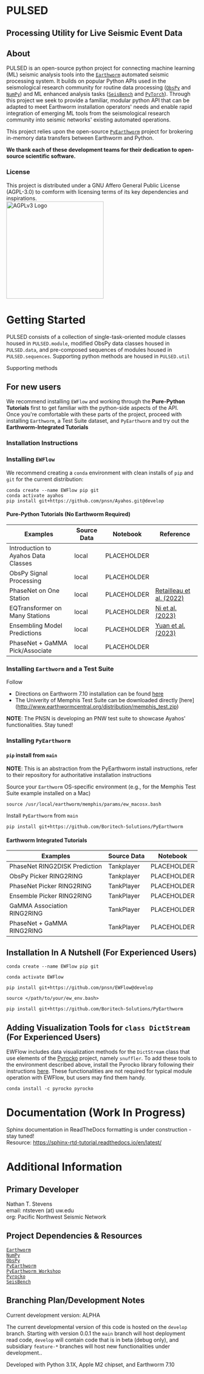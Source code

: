 #  PULSED
## Processing Utility for Live Seismic Event Data

## About  
PULSED is an open-source python project for connecting machine learning (ML) seismic analysis tools into the [`Earthworm`](http://www.earthwormcentral.org) automated seismic processing system. It builds on popular Python APIs used in the seismological research community for routine data processing ([`ObsPy`](https://docs.obspy.org) and [`NumPy`](https://numpy.org)) and ML enhanced analysis tasks ([`SeisBench`](https://seisbench.readthedocs.io/en/stable/) and [`PyTorch`](https://pytorch.org)). Through this project we seek to provide a familiar, modular python API that can be adapted to meet Earthworm installation operators' needs and enable rapid integration of emerging ML tools from the seismological research community into seismic networks' existing automated operations.  

This project relies upon the open-source [`PyEarthworm`](https://github.com/Boritech-Solutions/PyEarthworm) project for brokering in-memory data transfers between Earthworm and Python.  

**We thank each of these development teams for their dedication to open-source scientific software.**  
### License
This project is distributed under a GNU Affero General Public License (AGPL-3.0) to comform with licensing terms of its key dependencies and inspirations.  
<a title="Affero General Public License" href="https://en.wikipedia.org/wiki/GNU_Affero_General_Public_License">
    <img width="256" alt="AGPLv3 Logo" src="https://upload.wikimedia.org/wikipedia/commons/0/06/AGPLv3_Logo.svg">
</a>  

# Getting Started

PULSED consists of a collection of single-task-oriented module classes housed in `PULSED.module`,
modified ObsPy data classes housed in `PULSED.data`, and pre-composed sequences of modules housed
in `PULSED.sequences`. Supporting python methods are housed in `PULSED.util`

 Supporting methods

## For new users 
We recommend installing `EWFlow` and working through the **Pure-Python Tutorials** first to get familiar with the python-side aspects of the API.  
Once you're comfortable with these parts of the project, proceed with installing `Earthworm`, a Test Suite dataset, and `PyEarthworm` and try out the **Earthworm-Integrated Tutorials**

### Installation Instructions  

### Installing `EWFlow`
We recommend creating a `conda` environment with clean installs of `pip` and `git` for the current distribution:  
```
conda create --name EWFlow pip git
conda activate ayahos
pip install git+https://github.com/pnsn/Ayahos.git@develop
``` 

#### Pure-Python Tutorials (No Earthworm Required)

| Examples                        | Source Data  |  Notebook    | Reference                    |  
| ------------------------------- | ------------ | ------------ | ---------------------------- |
| Introduction to Ayahos Data Classes | local | PLACEHOLDER | | 
| ObsPy Signal Processing | local        | PLACEHOLDER  |                              |
| PhaseNet on One Station         | local        | PLACEHOLDER  | [Retailleau et al. (2022)](https://doi.org/10.1785/0220210279)   |
| EQTransformer on Many Stations  | local        | PLACEHOLDER  | [Ni et al. (2023)](https://doi.org/10.26443/seismica.v2i1.368) | 
| Ensembling Model Predictions    | local        | PLACEHOLDER  | [Yuan et al. (2023)](https://doi.org/10.1109/TGRS.2023.3320148) | 
| PhaseNet + GaMMA Pick/Associate | local        | PLACEHOLDER  | |


### Installing `Earthworm` and a Test Suite
Follow  
* Directions on Earthworm 7.10 installation can be found [here](https://gitlab.rm.ingv.it/earthworm/earthworm)  
* The Univerity of Memphis Test Suite can be downloaded directly [here] (http://www.earthwormcentral.org/distribution/memphis_test.zip)

**NOTE**: The PNSN is developing an PNW test suite to showcase Ayahos' functionalities. Stay tuned!  

### Installing `PyEarthworm`
#### `pip` install from `main`
**NOTE**: This is an abstraction from the PyEarthworm install instructions, refer to their repository for authoritative installation instructions  

Source your `Earthworm` OS-specific environment (e.g., for the Memphis Test Suite example installed on a Mac)     
```
source /usr/local/earthworm/memphis/params/ew_macosx.bash
```

Install `PyEarthworm` from `main`  
```
pip install git+https://github.com/Boritech-Solutions/PyEarthworm
```  

#### Earthworm Integrated Tutorials  

| Examples                        | Source Data  |  Notebook    | 
| ------------------------------- | ------------ | ------------ |
| PhaseNet RING2DISK Prediction   | Tankplayer   | PLACEHOLDER  | 
| ObsPy Picker RING2RING          | Tankplayer   | PLACEHOLDER  |
| PhaseNet Picker RING2RING       | TankPlayer   | PLACEHOLDER  | 
| Ensemble Picker RING2RING       | TankPlayer   | PLACEHOLDER  |
| GaMMA Association RING2RING     | TankPlayer   | PLACEHOLDER  |
| PhaseNet + GaMMA RING2RING        | TankPlayer   | PLACEHOLDER  |


## Installation In A Nutshell (For Experienced Users)
```
conda create --name EWFlow pip git
```
```
conda activate EWFlow
```
```
pip install git+https://github.com/pnsn/EWFlow@develop
```
```
source </path/to/your/ew_env.bash>
```
```
pip install git+https://github.com/Boritech-Solutions/PyEarthworm
```

## Adding Visualization Tools for `class DictStream` (For Experienced Users)  
EWFlow includes data visualization methods for the `DictStream` class that use elements of the [Pyrocko](https://pyrocko.org) project, namely `snuffler`. To add these tools to the environment described above, install the Pyrocko library following their instructions [here](https://pyrocko.org/docs/current/install/). These functionalities are not required for typical module operation with EWFlow, but users may find them handy.  

```
conda install -c pyrocko pyrocko
```

# Documentation (Work In Progress)  
Sphinx documentation in ReadTheDocs formatting is under construction - stay tuned!  
Resource: https://sphinx-rtd-tutorial.readthedocs.io/en/latest/  


<!-- ### Install with `conda`  
The same as above, but using a *.yaml  
```
wget https://github.com/pnsn/Ayahos/conda_env_create.yaml
``` -->



# Additional Information

## Primary Developer  
Nathan T. Stevens  
email: ntsteven (at) uw.edu  
org: Pacific Northwest Seismic Network

## Project Dependencies & Resources
[`Earthworm`](http://www.earthwormcentral.org)  
[`NumPy`](https://numpy.org)  
[`ObsPy`](https://docs.obspy.org)  
[`PyEarthworm`](https://github.com/Boritech-Solutions/PyEarthworm)  
[`PyEarthworm Workshop`](https://github.com/Fran89/PyEarthworm_Workshop)  
[`Pyrocko`](https://pyrocko.org)  
[`SeisBench`](https://github.com/seisbench/seisbench)  

## Branching Plan/Development Notes

Current development version: ALPHA 

The current developmental version of this code is hosted on the `develop` branch. Starting with version 0.0.1 the `main` branch will host deployment read code, `develop` will contain code that is in beta (debug only), and subsidiary `feature-*` branches will host new functionalities under development..  

Developed with Python 3.1X, Apple M2 chipset, and Earthworm 7.10  


<!-- ## Notes on the Initial Package Development
This initial version focuses on body wave detection and labeling tasks using the EarthquakeTransformer (EQT; Mousavi et al., 2018) and PhaseNet (Zhu et al., 2019) model architectures, along with the following pretrained model weights available through `SeisBench` (Woollam et al., 2020).

| Model  | Weight   | Appeal                              | Reference               | DOI |
|:------:| -------- | ----------------------------------- | ----------------------- | ------ |
| EQT    | pnw      | PNSN Data Transfer Learning         | Ni et al. (2023)        | https://doi.org/10.26443/seismica.v2i1.368 |
| EQT/PN | instance | Extensive Training Augmentation     | Michelini et al. (2021) | https://doi.org/10.13127/INSTANCE |
| EQT/PN | stead    | "Go-To" Benchmark Training Dataset  | Mousavi et al. (2019)   | https://doi.org/10.1109/ACCESS.2019.2947848 |
| EQT/PN | iquique  | Subduction Zone Aftershock Sequence | Woollam et al. (2019)   | https://doi.org/10.1785/0220180312 |
| EQT/PN | lendb    | Local Seismicity                    | Magrini et al. (2020)   | https://doi.org/10.1016/j.aiig.2020.04.001; http://doi.org/10.5281/zenodo.3648232 |
| PN     | diting   | Large mag range & event diversity   | Zhao et al. (2022)      | https://doi.org/10.1016/j.eqs.2022.01.022 |  

Abstracted from `SeisBench` documentation: https://seisbench.readthedocs.io/en/stable/pages/benchmark_datasets.html#  
 -->

